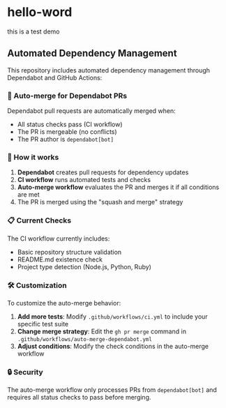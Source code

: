 # hello-word
this is a test demo

## Automated Dependency Management

This repository includes automated dependency management through Dependabot and GitHub Actions:

### 🤖 Auto-merge for Dependabot PRs

Dependabot pull requests are automatically merged when:
- All status checks pass (CI workflow)
- The PR is mergeable (no conflicts)
- The PR author is `dependabot[bot]`

### 🔧 How it works

1. **Dependabot** creates pull requests for dependency updates
2. **CI workflow** runs automated tests and checks
3. **Auto-merge workflow** evaluates the PR and merges it if all conditions are met
4. The PR is merged using the "squash and merge" strategy

### 📋 Current Checks

The CI workflow currently includes:
- Basic repository structure validation
- README.md existence check
- Project type detection (Node.js, Python, Ruby)

### 🛠️ Customization

To customize the auto-merge behavior:

1. **Add more tests**: Modify `.github/workflows/ci.yml` to include your specific test suite
2. **Change merge strategy**: Edit the `gh pr merge` command in `.github/workflows/auto-merge-dependabot.yml`
3. **Adjust conditions**: Modify the check conditions in the auto-merge workflow

### 🔒 Security

The auto-merge workflow only processes PRs from `dependabot[bot]` and requires all status checks to pass before merging.
